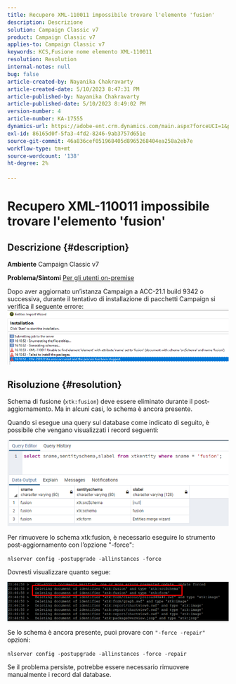 ```yaml
---
title: Recupero XML-110011 impossibile trovare l'elemento 'fusion'
description: Descrizione
solution: Campaign Classic v7
product: Campaign Classic v7
applies-to: Campaign Classic v7
keywords: KCS,Fusione nome elemento XML-110011
resolution: Resolution
internal-notes: null
bug: false
article-created-by: Nayanika Chakravarty
article-created-date: 5/10/2023 8:47:31 PM
article-published-by: Nayanika Chakravarty
article-published-date: 5/10/2023 8:49:02 PM
version-number: 4
article-number: KA-17555
dynamics-url: https://adobe-ent.crm.dynamics.com/main.aspx?forceUCI=1&pagetype=entityrecord&etn=knowledgearticle&id=bfce3ce1-73ef-ed11-8849-6045bd006239
exl-id: 86165d0f-5fa3-4fd2-8246-9ab3757d651e
source-git-commit: 46a836cef051968405d8965268404ea258a2eb7e
workflow-type: tm+mt
source-wordcount: '138'
ht-degree: 2%

---
```


# Recupero XML-110011 impossibile trovare l&#39;elemento &#39;fusion&#39;

## Descrizione {#description}

<b>Ambiente</b>
Campaign Classic v7


<b>Problema/Sintomi</b>
<u>Per gli utenti on-premise</u>

Dopo aver aggiornato un’istanza Campaign a ACC-21.1 build 9342 o successiva, durante il tentativo di installazione di pacchetti Campaign si verifica il seguente errore:
<br>![](assets/___c0ce3ce1-73ef-ed11-8849-6045bd006239___.png)

## Risoluzione {#resolution}


Schema di fusione (`xtk:fusion`) deve essere eliminato durante il post-aggiornamento. Ma in alcuni casi, lo schema è ancora presente.

Quando si esegue una query sul database come indicato di seguito, è possibile che vengano visualizzati i record seguenti:

![](assets/5cf5ba8b-f838-ec11-b6e6-000d3a348885.png)

Per rimuovere lo schema xtk:fusion, è necessario eseguire lo strumento post-aggiornamento con l’opzione &quot;-force&quot;:

`nlserver config -postupgrade -allinstances -force`

Dovresti visualizzare quanto segue:

![](assets/406e7298-f938-ec11-b6e6-000d3a348885.png)

Se lo schema è ancora presente, puoi provare con `"-force -repair"` opzioni:

`nlserver config -postupgrade -allinstances -force -repair`

Se il problema persiste, potrebbe essere necessario rimuovere manualmente i record dal database.
